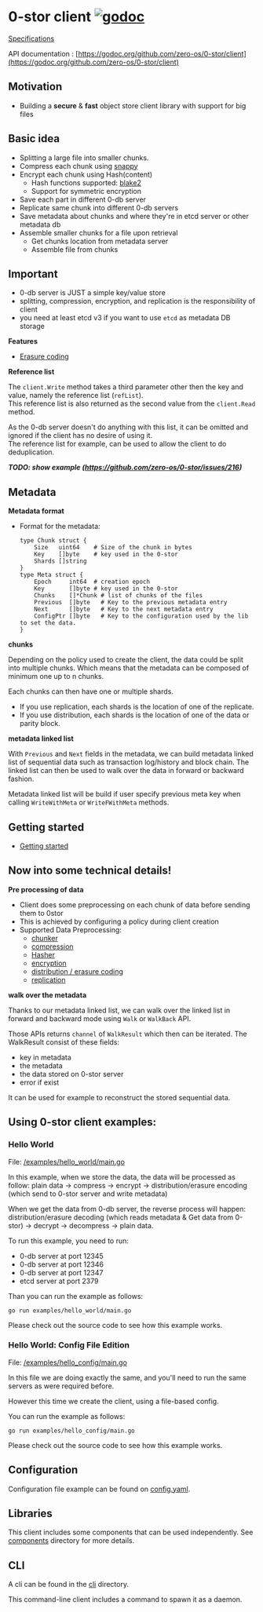 # 0-stor client   [![godoc](https://godoc.org/github.com/zero-os/0-stor/client?status.svg)](https://godoc.org/github.com/zero-os/0-stor/client)

[Specifications](specs)

API documentation : [https://godoc.org/github.com/zero-os/0-stor/client](https://godoc.org/github.com/zero-os/0-stor/client)


## Motivation

- Building a **secure** & **fast** object store client library with support for big files

## Basic idea

- Splitting a large file into smaller chunks.
- Compress each chunk using [snappy](https://github.com/google/snappy)
- Encrypt each chunk using Hash(content)
    - Hash functions supported: [blake2](https://blake2.net/)
    - Support for symmetric encryption
- Save each part in different 0-db server
- Replicate same chunk into different 0-db servers
- Save metadata about chunks and where they're in etcd server or other metadata db
- Assemble smaller chunks for a file upon retrieval
    - Get chunks location from metadata server
    - Assemble file from chunks

## Important

- 0-db server is JUST a simple key/value store
- splitting, compression, encryption, and replication is the responsibility of client
- you need at least etcd v3 if you want to use `etcd` as metadata DB storage

**Features**

- [Erasure coding](http://smahesh.com/blog/2012/07/01/dummies-guide-to-erasure-coding/)

**Reference list**

The `client.Write` method takes a third parameter other then the key and value, namely the reference list (`refList`).  
This reference list is also returned as the second value from the `client.Read` method.

As the 0-db server doesn't do anything with this list, it can be omitted and ignored if the client has no desire of using it.  
The reference list for example, can be used to allow the client to do deduplication.

***TODO: show example (https://github.com/zero-os/0-stor/issues/216)***

## Metadata

**Metadata format**
- Format for the metadata:
    ```
	type Chunk struct {
		Size   uint64    # Size of the chunk in bytes
		Key    []byte    # key used in the 0-stor
		Shards []string
	}
	type Meta struct {
		Epoch     int64  # creation epoch
		Key       []byte # key used in the 0-stor
		Chunks    []*Chunk # list of chunks of the files
		Previous  []byte   # Key to the previous metadata entry
		Next      []byte   # Key to the next metadata entry
		ConfigPtr []byte   # Key to the configuration used by the lib to set the data.
	}
    ```

**chunks**

Depending on the policy used to create the client, the data could be split into multiple chunks.  Which means that the metadata can be composed of minimum one up to n chunks.

Each chunks can then have one or multiple shards.

- If you use replication, each shards is the location of one of the replicate.
- If you use distribution, each shards is the location of one of the data or parity block.

**metadata linked list**

With `Previous` and `Next` fields in the metadata, we can build metadata linked list of sequential data
such as transaction log/history and block chain.
The linked list can then be used to walk over the data in forward or backward fashion.

Metadata linked list will be build if  user specify previous meta key when
calling `WriteWithMeta` or `WriteFWithMeta` methods.

## Getting started

- [Getting started](../cmd/zstor/README.md)

## Now into some technical details!

**Pre processing of data**

- Client does some preprocessing on each chunk of data before sending them to 0stor
- This is achieved by configuring a policy during client creation
- Supported Data Preprocessing:
    - [chunker](./components/chunker)
	- [compression](./components/compress/README.md)
    - [Hasher](./components/hash/README.md)
    - [encryption](./components/encrypt/README.md)
    - [distribution / erasure coding](./components/distribution/README.md)
    - [replication](./components/replication/README.md)

**walk over the metadata**

Thanks to our metadata linked list, we can walk over the linked list in forward and backward mode
using `Walk` or `WalkBack` API.

Those APIs returns `channel` of `WalkResult` which then can be iterated.
The WalkResult consist of these fields:

- key in metadata
- the metadata
- the data stored on 0-stor server
- error if exist

It can be used for example to reconstruct the stored sequential data.

## Using 0-stor client examples:

### Hello World

File: [/examples/hello_world/main.go](/examples/hello_world/main.go)

In this example, when we store the data, the data will be processed as follow:
plain data -> compress -> encrypt -> distribution/erasure encoding (which send to 0-stor server and write metadata)

When we get the data from 0-db server, the reverse process will happen:
distribution/erasure decoding (which reads metadata & Get data from 0-stor) -> decrypt -> decompress -> plain data.

To run this example, you need to run:
- 0-db server at port 12345
- 0-db server at port 12346
- 0-db server at port 12347
- etcd server at port 2379

Than you can run the example as follows:

```
go run examples/hello_world/main.go
```

Please check out the source code to see how this example works.

### Hello World: Config File Edition

File: [/examples/hello_config/main.go](/examples/hello_config/main.go)

In this file we are doing exactly the same,
and you'll need to run the same servers as were required before.

However this time we create the client, using a file-based config.

You can run the example as follows:

```
go run examples/hello_config/main.go
```

Please check out the source code to see how this example works.

## Configuration

Configuration file example can be found on [config.yaml](/cmd/zstor/config.yaml).

## Libraries

This client includes some components that can be used independently.
See [components](./components) directory for more details.

## CLI

A cli can be found in the [cli](./cmd/zstor) directory.

This command-line client includes a command to spawn it as a daemon.
